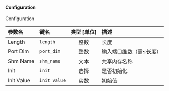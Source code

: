 <!--
DO NOT EDIT THIS FILE DIRECTLY.
This file is generated by tools/comp-docs.js.
All changes will be overwritten by regeneration.
-->

<slot class="model-parameters">

#### Configuration

Configuration

| 参数名 | 键名 | 类型 [单位] | 描述 |
|:------ |:---- |:-----------:|:---- |
| Length | `length` | 整数 | 长度 |
| Port Dim | `port_dim` | 整数 | 输入端口维数（需≤长度） |
| Shm Name | `shm_name` | 文本 | 共享内存名称 |
| Init | `init` | 选择 | 是否初始化 |
| Init Value | `init_value` | 实数 | 初始值 |


</slot>
